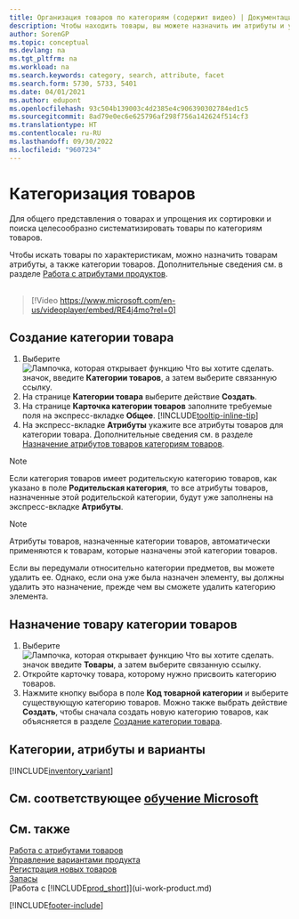 ```yaml
---
title: Организация товаров по категориям (содержит видео) | Документация Майкрософт
description: Чтобы находить товары, вы можете назначить им атрибуты и упорядочить их по категориям.
author: SorenGP
ms.topic: conceptual
ms.devlang: na
ms.tgt_pltfrm: na
ms.workload: na
ms.search.keywords: category, search, attribute, facet
ms.search.form: 5730, 5733, 5401
ms.date: 04/01/2021
ms.author: edupont
ms.openlocfilehash: 93c504b139003c4d2385e4c906390302784ed1c5
ms.sourcegitcommit: 8ad79e0ec6e625796af298f756a142624f514cf3
ms.translationtype: HT
ms.contentlocale: ru-RU
ms.lasthandoff: 09/30/2022
ms.locfileid: "9607234"
---
```

# <a name="categorize-items"></a>Категоризация товаров

Для общего представления о товарах и упрощения их сортировки и поиска целесообразно систематизировать товары по категориям товаров.

Чтобы искать товары по характеристикам, можно назначить товарам атрибуты, а также категории товаров. Дополнительные сведения см. в разделе [Работа с атрибутами продуктов](inventory-how-work-item-attributes.md).
<br><br>  

> [!Video https://www.microsoft.com/en-us/videoplayer/embed/RE4j4mo?rel=0]

## <a name="to-create-an-item-category"></a>Создание категории товара
1. Выберите ![Лампочка, которая открывает функцию Что вы хотите сделать.](media/ui-search/search_small.png "Что вы хотите сделать") значок, введите **Категории товаров**, а затем выберите связанную ссылку.
2. На странице **Категории товара** выберите действие **Создать**.
3. На странице **Карточка категории товаров** заполните требуемые поля на экспресс-вкладке **Общее**. [!INCLUDE[tooltip-inline-tip](includes/tooltip-inline-tip_md.md)]
4. На экспресс-вкладке **Атрибуты** укажите все атрибуты товаров для категории товара. Дополнительные сведения см. в разделе [Назначение атрибутов товаров категориям товаров](inventory-how-work-item-attributes.md#to-assign-item-attributes-to-item-categories).

> [!NOTE]  
> Если категория товаров имеет родительскую категорию товаров, как указано в поле **Родительская категория**, то все атрибуты товаров, назначенные этой родительской категории, будут уже заполнены на экспресс-вкладке **Атрибуты**.

> [!NOTE]  
> Атрибуты товаров, назначенные категории товаров, автоматически применяются к товарам, которые назначены этой категории товаров.

Если вы передумали относительно категории предметов, вы можете удалить ее. Однако, если она уже была назначен элементу, вы должны удалить это назначение, прежде чем вы сможете удалить категорию элемента.

## <a name="to-assign-an-item-category-to-an-item"></a>Назначение товару категории товаров

1. Выберите ![Лампочка, которая открывает функцию Что вы хотите сделать.](media/ui-search/search_small.png "Что вы хотите сделать") значок введите **Товары**, а затем выберите связанную ссылку.
2. Откройте карточку товара, которому нужно присвоить категорию товаров.
3. Нажмите кнопку выбора в поле **Код товарной категории** и выберите существующую категорию товаров. Можно также выбрать действие **Создать**, чтобы сначала создать новую категорию товаров, как объясняется в разделе [Создание категории товара](inventory-how-categorize-items.md#to-create-an-item-category).

## <a name="categories-attributes-and-variants"></a>Категории, атрибуты и варианты

[!INCLUDE[inventory_variant](includes/inventory_variant.md)]

## <a name="see-related-microsoft-training"></a>См. соответствующее [обучение Microsoft](/training/modules/trade-master-data-dynamics-365-business-central/)

## <a name="see-also"></a>См. также

[Работа с атрибутами товаров](inventory-how-work-item-attributes.md)  
[Управление вариантами продукта](inventory-item-variants.md)  
[Регистрация новых товаров](inventory-how-register-new-items.md)  
[Запасы](inventory-manage-inventory.md)  
[Работа с [!INCLUDE[prod_short](includes/prod_short.md)]](ui-work-product.md)


[!INCLUDE[footer-include](includes/footer-banner.md)]
